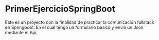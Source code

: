 ﻿# PrimerEjercicioSpringBoot
Este es un proyecto con la finalidad de practicar la comunicación fullstack en Springboot.
En el cual tengo un formulario basico y envio un Json mediante el Api.
